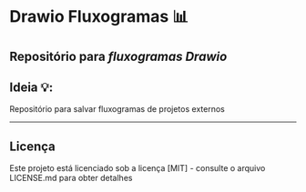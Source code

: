 # Drawio Fluxogramas 📊
## Repositório para ***fluxogramas Drawio***

## Ideia 💡:
Repositório para salvar fluxogramas de projetos externos


---
## Licença
Este projeto está licenciado sob a licença [MIT] - consulte o arquivo LICENSE.md para obter detalhes
